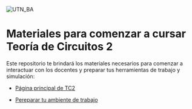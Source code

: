 ![UTN_BA](logo_UTN.svg)
# Materiales para comenzar a cursar Teoría de Circuitos 2

Este repositorio te brindará los materiales necesarios para comenzar a 
interactuar con los docentes y preparar tus herramientas de trabajo y simulación:

* [Página principal de TC2](https://nbviewer.org/github/marianux/tc2/blob/main/principal.ipynb)

* [Pereparar tu ambiente de trabajo](https://nbviewer.org/github/marianux/tc2/blob/main/preparacion.ipynb)
